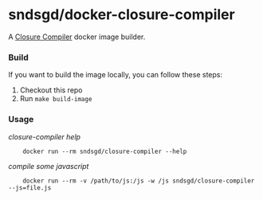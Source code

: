 # sndsgd/docker-closure-compiler

A [Closure Compiler](https://github.com/google/closure-compiler) docker image builder.


### Build

If you want to build the image locally, you can follow these steps:

1. Checkout this repo
1. Run `make build-image`


### Usage

_closure-compiler help_

        docker run --rm sndsgd/closure-compiler --help


_compile some javascript_

        docker run --rm -v /path/to/js:/js -w /js sndsgd/closure-compiler --js=file.js
